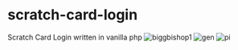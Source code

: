 # scratch-card-login
Scratch Card Login written in vanilla php
![biggbishop1](https://github.com/Oladimejidav/scratch-card-login/assets/16033922/d12bab15-1227-46a2-b682-2652f6f40d32)
![gen](https://github.com/Oladimejidav/scratch-card-login/assets/16033922/04a80a1f-988c-4e18-8437-7595cd08c477)
![pi](https://github.com/Oladimejidav/scratch-card-login/assets/16033922/bf2f2013-e39c-49c1-a5fb-0e670c7417c4)
